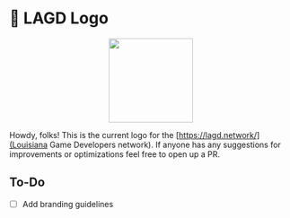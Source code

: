 # 🎨 LAGD Logo

<p align="center">
  <img src="https://raw.githubusercontent.com/LouisianaGameDevelopers/lagd-logo/master/samples/lagd-logo.png" width="150" height="150">
</p>

Howdy, folks! This is the current logo for the [https://lagd.network/](Louisiana Game Developers network).
If anyone has any suggestions for improvements or optimizations feel free to open up a PR.

## To-Do
- [ ] Add branding guidelines
